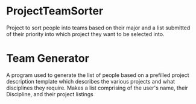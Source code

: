 # ProjectTeamSorter

Project to sort people into teams based on their major and a list submitted of their priority into which project they want to be selected into.

# Team Generator

A program used to generate the list of people based on a prefilled project description template which describes the various projects and what disciplines they require. Makes a list comprising of the user's name, their Discipline, and their project listings
